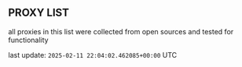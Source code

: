 ## PROXY LIST

all proxies in this list were collected from open sources and tested for functionality

last update: `2025-02-11 22:04:02.462085+00:00` UTC